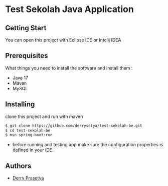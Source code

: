 Test Sekolah Java Application
=====================================

## Getting Start

You can open this project with Eclipse IDE or Intelij IDEA

## Prerequisites

What things you need to install the software and install them :

* Java 17
* Maven
* MySQL

## Installing

clone this project and run with maven

```sh
$ git clone https://github.com/derrysetya/test-sekolah-be.git
$ cd test-sekolah-be
$ mvn spring-boot:run
```

* before running and testing app make sure the configuration properties is defined in your IDE.


## Authors
- [Derry Prasetya](https://github.com/derrysetya)
